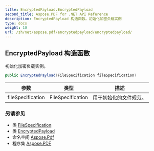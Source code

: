 ```yaml
---
title: EncryptedPayload.EncryptedPayload
second_title: Aspose.PDF for .NET API Reference
description: EncryptedPayload 构造函数。初始化加密负载实例
type: docs
weight: 10
url: /zh/net/aspose.pdf/encryptedpayload/encryptedpayload/
---
```

## EncryptedPayload 构造函数

初始化加密负载实例。

```csharp
public EncryptedPayload(FileSpecification fileSpecification)
```

| 参数 | 类型 | 描述 |
| --- | --- | --- |
| fileSpecification | FileSpecification | 用于初始化的文件规范。 |

### 另请参见

* 类 [FileSpecification](../../filespecification/)
* 类 [EncryptedPayload](../)
* 命名空间 [Aspose.Pdf](../../../aspose.pdf/)
* 程序集 [Aspose.PDF](../../../)